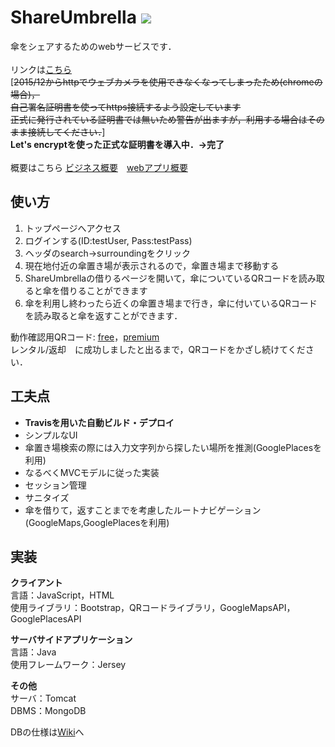 # ShareUmbrella <img src="https://travis-ci.org/SoichiSumi/ShareUmbrella.svg?branch=master">
傘をシェアするためのwebサービスです．<br><br>
リンクは[こちら](https://shareumbrella-cspiral15.pgw.jp/shareUmbrella/web/index.html)<br>
[<S>2015/12からhttpでウェブカメラを使用できなくなってしまったため(chromeの場合)，<br>自己署名証明書を使ってhttps接続するよう設定しています<br>
正式に発行されている証明書では無いため警告が出ますが，利用する場合はそのまま接続してください．</S>]<br>
<b>Let's encryptを使った正式な証明書を導入中．→完了</B><br><br>
概要はこちら [ビジネス概要](images/ShareUmbrellaPoster1.png)　[webアプリ概要](images/ShareUmbrellaPoster2.png)<br>
<!--https://server-1479597618.ap-northeast-1.elb.amazonaws.com/shareUmbrella/web/index.html--http://shareumbrella-cspiral15.tk/-->
## 使い方
1. トップページへアクセス
2. ログインする(ID:testUser, Pass:testPass)
3. ヘッダのsearch->surroundingをクリック
4. 現在地付近の傘置き場が表示されるので，傘置き場まで移動する
5. ShareUmbrellaの借りるページを開いて，傘についているQRコードを読み取ると傘を借りることができます
6. 傘を利用し終わったら近くの傘置き場まで行き，傘に付いているQRコードを読み取ると傘を返すことができます．

動作確認用QRコード: [free](https://github.com/SoichiSumi/Ingredients/blob/master/qr50.gif)，[premium](https://github.com/SoichiSumi/Ingredients/blob/master/QR60Premium.gif)<br>
レンタル/返却　に成功しましたと出るまで，QRコードをかざし続けてください．<br>

## 工夫点
* <b>Travisを用いた自動ビルド・デプロイ</b>
* シンプルなUI
* 傘置き場検索の際には入力文字列から探したい場所を推測(GooglePlacesを利用)
* なるべくMVCモデルに従った実装
* セッション管理
* サニタイズ
* 傘を借りて，返すことまでを考慮したルートナビゲーション(GoogleMaps,GooglePlacesを利用)

## 実装
**クライアント**<br>
言語：JavaScript，HTML<br>
使用ライブラリ：Bootstrap，QRコードライブラリ，GoogleMapsAPI，GooglePlacesAPI<br>

**サーバサイドアプリケーション**<br>
言語：Java<br>
使用フレームワーク：Jersey<br>

**その他**<br>
サーバ：Tomcat<br>
DBMS：MongoDB<br>

DBの仕様は[Wiki](https://github.com/SoichiSumi/ShareUmbrella/wiki)へ
